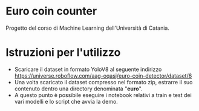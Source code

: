 # Euro coin counter
Progetto del corso di Machine Learning dell'Università di Catania.  

# Istruzioni per l'utilizzo
- Scaricare il dataset in formato YoloV8 al seguente indirizzo https://universe.roboflow.com/aag-oqasj/euro-coin-detector/dataset/6
- Una volta scaricato il dataset compresso nel formato zip, estrarre il suo contenuto dentro una directory denominata "**euro**".
- A questo punto è possibile eseguire i notebook relativi a train e test dei vari modelli e lo script che avvia la demo.

